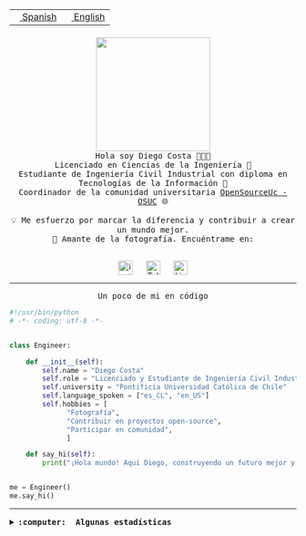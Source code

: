 <table border="0"  align="right">
 <tr><td><a href="README.md"><img src="https://upload.wikimedia.org/wikipedia/commons/thumb/8/89/Bandera_de_Espa%C3%B1a.svg/1200px-Bandera_de_Espa%C3%B1a.svg.png" height="10"> Spanish</a></td>
 <td><a href="README.en.md"><img src="https://upload.wikimedia.org/wikipedia/commons/a/a4/Flag_of_the_United_States.svg" height="10"> English</a></td></tr>
</table><br><br><br>

<p align="center">
  <img src="https://github.com/diegocostares/diegocostares/blob/main/Images/aaa2.gif?raw=true" height="200px" weight="200px">
  <br><samp>
    Hola soy Diego Costa 👨🏻‍💻<br>
    Licenciado en Ciencias de la Ingeniería 🤖<br>
    Estudiante de Ingeniería Civil Industrial con diploma en Tecnologías de la Información 🧠<br>
    Coordinador de la comunidad universitaria <a href="https://github.com/open-source-uc">OpenSourceUc - OSUC</a> 🌐<br>
  <br>
    💡 Me esfuerzo por marcar la diferencia y contribuir a crear un mundo mejor.<br>
    📸 Amante de la fotografía. Encuéntrame en: <br>
  <br></samp>
</p>

<p align="center">
   <a href="https://instagram.com/diegocosta_no" target="blank">
      <img align="center" src="https://cdn.jsdelivr.net/npm/simple-icons@3.0.1/icons/instagram.svg" alt="instagram" height="25px" width="25px" />
      &#8203;
   </a>
   &nbsp; &nbsp; &nbsp;
   <a href="https://t.me/diegocosta_no" target="blank">
      <img align="center" alt="Telegram" width="25px" src="https://icons-for-free.com/iconfiles/png/512/Telegram-1324888767380505522.png" />
      &#8203;
   </a>
   &nbsp; &nbsp; &nbsp;
   <a href="https://www.linkedin.com/in/diegocostar/" target="blank">
      <img align="center" alt="LinkedIn" width="25px" src="https://img.icons8.com/metro/452/linkedin.png" />
      &#8203;
   </a>
</p>

---

<p align="center"><front size="25"><samp>Un poco de mi en código</samp></front></p>

```python
#!/usr/bin/python
# -*- coding: utf-8 -*-


class Engineer:

    def __init__(self):
        self.name = "Diego Costa"
        self.role = "Licenciado y Estudiante de Ingeniería Civil Industrial"
        self.university = "Pontificia Universidad Católica de Chile"
        self.language_spoken = ["es_CL", "en_US"]
        self.hobbies = [
              "Fotografía",
              "Contribuir en proyectos open-source",
              "Participar en comunidad",
              ]

    def say_hi(self):
        print("¡Hola mundo! Aquí Diego, construyendo un futuro mejor y cambiando el mundo.")


me = Engineer()
me.say_hi()
```

---

<details>
  <summary><b><samp>:computer: &nbsp;Algunas estadísticas</samp></b></summary>
  <br/></p>

<!--START_SECTION:waka-->
![Code Time](http://img.shields.io/badge/Code%20Time-1%2C296%20hrs%2049%20mins-blue)

📅 **Soy más productivo los Martes** 

```text
Lunes                    829 commits         ████░░░░░░░░░░░░░░░░░░░░░   15.61 % 
Martes                   1005 commits        █████░░░░░░░░░░░░░░░░░░░░   18.93 % 
Miércoles                630 commits         ███░░░░░░░░░░░░░░░░░░░░░░   11.86 % 
Jueves                   795 commits         ████░░░░░░░░░░░░░░░░░░░░░   14.97 % 
Viernes                  734 commits         ███░░░░░░░░░░░░░░░░░░░░░░   13.82 % 
Sábado                   475 commits         ██░░░░░░░░░░░░░░░░░░░░░░░   08.95 % 
Domingo                  842 commits         ████░░░░░░░░░░░░░░░░░░░░░   15.86 % 
```


📊 **Esta semana me dediqué a** 

```text
🐱‍💻 Proyectos: 
proyecto-2023-2-proyecto-13 hrs 23 mins      █████████████░░░░░░░░░░░░   53.98 % 
tarea-3-diegocostares    5 hrs 24 mins       █████░░░░░░░░░░░░░░░░░░░░   21.78 % 
proyecto-2023-2-grupo-11 4 hrs 3 mins        ████░░░░░░░░░░░░░░░░░░░░░   16.35 % 
codefest-uc-2023-2       54 mins             █░░░░░░░░░░░░░░░░░░░░░░░░   03.63 % 
fastapi_template         17 mins             ░░░░░░░░░░░░░░░░░░░░░░░░░   01.15 % 
```


 Last Updated on 11/11/2023 18:33:29 UTC
<!--END_SECTION:waka-->

<p align="center"> <img src="https://github-readme-stats.vercel.app/api?username=diegocostares&show_icons=true&theme=ayu-mirage" alt="abhisheknaiidu" /></p>

</details>
